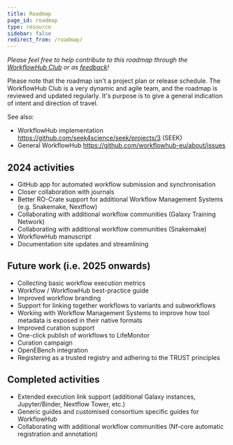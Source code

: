 ```yaml
---
title: Roadmap
page_id: roadmap
type: resource
sidebar: false
redirect_from: /roadmap/
---
```



_Please feel free to help contribute to this roadmap through the [WorkflowHub Club](/community/) or as [feedback](https://workflowhub.eu/home/feedback)!_

Please note that the roadmap isn't a project plan or release schedule. 
The WorkflowHub Club is a very dynamic and agile team, and the roadmap is reviewed and updated regularly. 
It's purpose is to give a general indication of intent and direction of travel. 

See also:
  * WorkflowHub implementation <https://github.com/seek4science/seek/projects/3> (SEEK)
  * General WorkflowHub <https://github.com/workflowhub-eu/about/issues>

<!--
## Done
* [bio.tools](https://bio.tools) integration
* Front page redesign
* Improved user registration flow
* Displaying workflow test status via LifeMonitor API
* RO-Crate profile to describe Workflow Runs, including provenance and results
* UX improvements in light of UX study results

## Remove
* Nextflow -> Abstract CWL (**volunteers needed**, potential research/MsC project?)
* Execution support for other workflow types
* Search/filtering improvements
-->

## 2024 activities

* GitHub app for automated workflow submission and synchronisation
* Closer collaboration with journals
* Better RO-Crate support for additional Workflow Management Systems (e.g. Snakemake, Nextflow)
* Collaborating with additional workflow communities (Galaxy Training Network)
* Collaborating with additional workflow communities (Snakemake)
* WorkflowHub manuscript
* Documentation site updates and streamlining


## Future work (i.e. 2025 onwards)

* Collecting basic workflow execution metrics
* Workflow / WorkflowHub best-practice guide
* Improved workflow branding
* Support for linking together workflows to variants and subworkflows
* Working with Workflow Management Systems to improve how tool metadata is exposed in their native formats
* Improved curation support
* One-click publish of workflows to LifeMonitor
* Curation campaign
* OpenEBench integration
* Registering as a trusted registry and adhering to the TRUST principles


## Completed activities

* Extended execution link support (additional Galaxy instances, Jupyter/Binder, Nextflow Tower, etc.)
* Generic guides and customised consortium specific guides for WorkflowHub
* Collaborating with additional workflow communities (Nf-core automatic registration and annotation)

